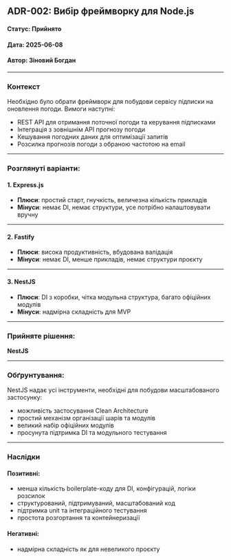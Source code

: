 ## ADR-002: Вибір фреймворку для Node.js

#### Статус: Прийнято

#### Дата: 2025-06-08

#### Автор: Зіновий Богдан

---

### Контекст

Необхідно було обрати фреймворк для побудови сервісу підписки на оновлення погоди. Вимоги наступні:

- REST API для отримання поточної погоди та керування підписками
- Інтеграція з зовнішнім API прогнозу погоди
- Кешування погодних даних для оптимізації запитів
- Розсилка прогнозів погоди з обраною частотою на email

---

### Розглянуті варіанти:

#### 1. Express.js

- **Плюси**: простий старт, гнучкість, величезна кількість прикладів
- **Мінуси**: немає DI, немає структури, усе потрібно налаштовувати вручну

---

#### 2. Fastify

- **Плюси**: висока продуктивність, вбудована валідація
- **Мінуси**: немає DI, менше прикладів, немає структури проєкту

---

#### 3. NestJS

- **Плюси**: DI з коробки, чітка модульна структура, багато офіційних модулів
- **Мінуси**: надмірна складність для MVP

---

### Прийняте рішення:

**NestJS**

---

### Обґрунтування:

NestJS надає усі інструменти, необхідні для побудови масштабованого застосунку:

- можливість застосування Clean Architecture
- простий механізм організації шарів та модулів
- великий набір офіційних модулів
- просунута підтримка DI та модульного тестування

---

### Наслідки

#### Позитивні:

- менша кількість boilerplate-коду для DI, конфігурацій, логіки розсилок
- структурований, підтримуваний, масштабований код
- підтримка unit та інтеграційного тестування
- простота розгортання та контейнеризації

#### Негативні:

- надмірна складність як для невеликого проєкту
